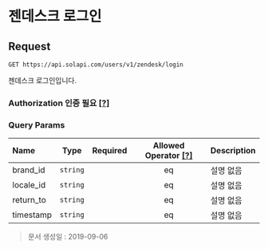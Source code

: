 # 젠데스크 로그인

## Request

```text
GET https://api.solapi.com/users/v1/zendesk/login
```

젠데스크 로그인입니다.

### Authorization 인증 필요 [\[?\]](https://docs.solapi.com/authentication/authentication)

### Query Params

| Name | Type | Required | Allowed Operator [\[?\]](https://docs.solapi.com/api-reference/api-reference#operator) | Description |
| :--- | :---: | :---: | :---: | :--- |
| brand\_id | `string` |  | eq | 설명 없음 |
| locale\_id | `string` |  | eq | 설명 없음 |
| return\_to | `string` |  | eq | 설명 없음 |
| timestamp | `string` |  | eq | 설명 없음 |

> 문서 생성일 : 2019-09-06

